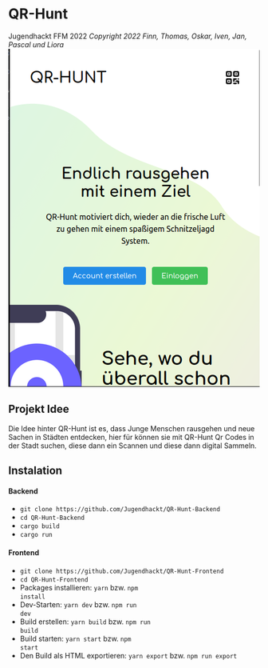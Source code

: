# QR-Hunt
Jugendhackt FFM 2022
<i>Copyright 2022 Finn, Thomas, Oskar, Iven, Jan, Pascal und Liora</i>
![Screenshot.](https://github.com/Jugendhackt/QR-Hunt/blob/main/start.png)
## Projekt Idee
Die Idee hinter QR-Hunt ist es, dass Junge Menschen rausgehen und neue Sachen in Städten entdecken,
hier für können sie mit QR-Hunt Qr Codes in der Stadt suchen, diese dann ein Scannen und diese dann digital Sammeln.

## Instalation
#### Backend
+ `git clone https://github.com/Jugendhackt/QR-Hunt-Backend`
+ `cd QR-Hunt-Backend`
+ `cargo build`
+ `cargo run`
#### Frontend
+ `git clone https://github.com/Jugendhackt/QR-Hunt-Frontend`
+ `cd QR-Hunt-Frontend`
+ Packages installieren: <code>yarn</code> bzw. <code>npm install</code> <br>
+ Dev-Starten: <code>yarn dev</code> bzw. <code>npm run dev</code><br>
+ Build erstellen: <code>yarn build</code> bzw. <code>npm run build</code><br>
+ Build starten: <code>yarn start</code> bzw. <code>npm start</code><br>
+ Den Build als HTML exportieren: <code>yarn export</code> bzw. <code>npm run export</code>

